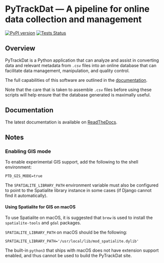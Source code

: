 # PyTrackDat — A pipeline for online data collection and management

[![PyPI version](https://badge.fury.io/py/pytrackdat.svg)](https://badge.fury.io/py/pytrackdat)
[![Tests Status](https://github.com/pytrackdat/pytrackdat/workflows/Tests/badge.svg?branch=master)](https://github.com/pytrackdat/pytrackdat/actions?query=workflow%3ATests+branch%3Amaster)


## Overview

PyTrackDat is a Python application that can analyze and assist in converting
data and relevant metadata from `.csv` files into an online database that can
facilitate data management, manipulation, and quality control. 

The full capabilities of this software are outlined in the 
[documentation](https://pytrackdat.readthedocs.io/en/latest/).

Note that the care that is taken to assemble `.csv` files before using these 
scripts will help ensure that the database generated is maximally useful.


## Documentation

The latest documentation is available on
[ReadTheDocs](https://pytrackdat.readthedocs.io/en/latest/).


## Notes

### Enabling GIS mode

To enable experimental GIS support, add the following to the shell environment:
```
PTD_GIS_MODE=true
```

The `SPATIALITE_LIBRARY_PATH` environment variable must also be configured to 
point to the Spatialite library instance in some cases (if Django cannot find 
it automatically).

#### Using Spatialite for GIS on macOS

To use Spatialite on macOS, it is suggested that `brew` is used to install
the `spatialite-tools` and `gdal` packages.

`SPATIALITE_LIBRARY_PATH` on macOS should be the following:

```
SPATIALITE_LIBRARY_PATH='/usr/local/lib/mod_spatialite.dylib'
```

The built-in `python3` that ships with macOS does not have extension support
enabled, and thus cannot be used to build the PyTrackDat site.
